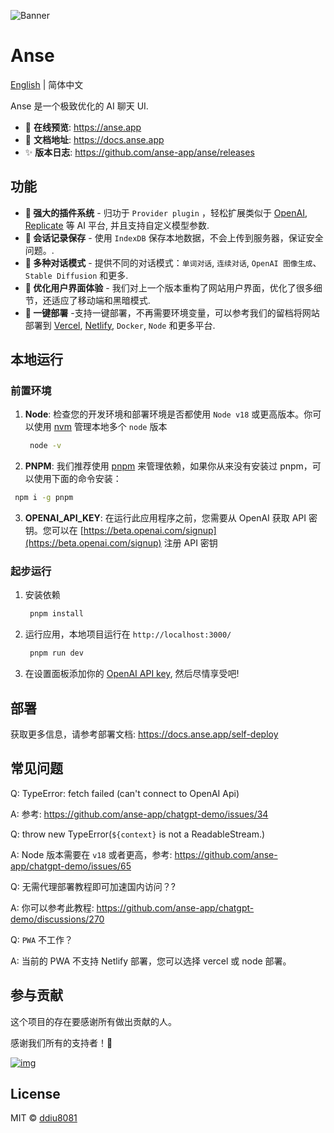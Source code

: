 ![Banner](https://user-images.githubusercontent.com/1998168/235366625-e615e68d-592c-4f18-9c9f-1e5cd1778557.png)

# Anse

[English](./README.md) | 简体中文

Anse 是一个极致优化的 AI 聊天 UI.

- 🍿 **在线预览**: https://anse.app
- 📖 **文档地址**: https://docs.anse.app
- ✨ **版本日志**: https://github.com/anse-app/anse/releases

## 功能

- **🚀 强大的插件系统** - 归功于 `Provider plugin` ，轻松扩展类似于 [OpenAI](https://openai.com/), [Replicate](https://replicate.com/) 等 AI 平台, 并且支持自定义模型参数.
- **💬 会话记录保存** - 使用 `IndexDB` 保存本地数据，不会上传到服务器，保证安全问题。.
- **🎉 多种对话模式** - 提供不同的对话模式：`单词对话`, `连续对话`, `OpenAI 图像生成`、`Stable Diffusion` 和更多.
- **💎 优化用户界面体验** - 我们对上一个版本重构了网站用户界面，优化了很多细节，还适应了移动端和黑暗模式.
- **🌈 一键部署** -支持一键部署，不再需要环境变量，可以参考我们的留档将网站部署到 [Vercel](https://vercel.com/), [Netlify](https://www.netlify.com/), `Docker`, `Node` 和更多平台.

## 本地运行

### 前置环境
1. **Node**: 检查您的开发环境和部署环境是否都使用 `Node v18` 或更高版本。你可以使用 [nvm](https://github.com/nvm-sh/nvm) 管理本地多个 `node` 版本
   ```bash
    node -v
   ```
2.  **PNPM**: 我们推荐使用 [pnpm](https://pnpm.io/) 来管理依赖，如果你从来没有安装过 pnpm，可以使用下面的命令安装：
   ```bash
    npm i -g pnpm
   ```
3.  **OPENAI_API_KEY**: 在运行此应用程序之前，您需要从 OpenAI 获取 API 密钥。您可以在 [https://beta.openai.com/signup](https://beta.openai.com/signup) 注册 API 密钥

### 起步运行

1. 安装依赖
   ```bash
    pnpm install
   ```
2. 运行应用，本地项目运行在 `http://localhost:3000/`
   ```bash
    pnpm run dev
   ```
3. 在设置面板添加你的 [OpenAI API key](https://platform.openai.com/account/api-keys), 然后尽情享受吧!

## 部署

获取更多信息，请参考部署文档: https://docs.anse.app/self-deploy

## 常见问题

Q: TypeError: fetch failed (can't connect to OpenAI Api)

A: 参考: https://github.com/anse-app/chatgpt-demo/issues/34

Q: throw new TypeError(`${context}` is not a ReadableStream.)

A: Node 版本需要在 `v18` 或者更高，参考: https://github.com/anse-app/chatgpt-demo/issues/65

Q: 无需代理部署教程即可加速国内访问？?

A: 你可以参考此教程: https://github.com/anse-app/chatgpt-demo/discussions/270

Q: `PWA` 不工作？

A: 当前的 PWA 不支持 Netlify 部署，您可以选择 vercel 或 node 部署。

## 参与贡献

这个项目的存在要感谢所有做出贡献的人。

感谢我们所有的支持者！🙏

[![img](https://contributors.nn.ci/api?repo=anse-app/anse)](https://github.com/anse-app/anse/graphs/contributors)

## License

MIT © [ddiu8081](https://github.com/anse-app/anse/blob/main/LICENSE)
